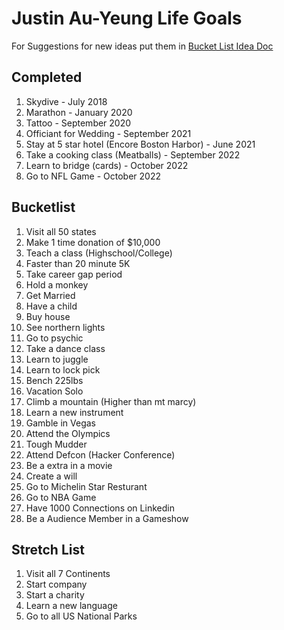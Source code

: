 # Justin Au-Yeung Life Goals 
For Suggestions for new ideas put them in [Bucket List Idea Doc](https://docs.google.com/document/d/1mr2loKbFlh8Y5DQQ4mg4Q0CP9Uzng-uLfvdrehrqDG4/edit?usp=sharing) 

## Completed 
1. Skydive - July 2018
2. Marathon - January 2020
3. Tattoo - September 2020
4. Officiant for Wedding - September 2021
5. Stay at 5 star hotel (Encore Boston Harbor) - June 2021
6. Take a cooking class (Meatballs) - September 2022
7. Learn to bridge (cards) - October 2022
8. Go to NFL Game - October 2022

## Bucketlist 
1. Visit all 50 states
2. Make 1 time donation of $10,000
3. Teach a class (Highschool/College)
4. Faster than 20 minute 5K
5. Take career gap period
6. Hold a monkey
7. Get Married
8. Have a child
9. Buy house
10. See northern lights
11. Go to psychic
12. Take a dance class
13. Learn to juggle
14. Learn to lock pick
15. Bench 225lbs
16. Vacation Solo
17. Climb a mountain (Higher than mt marcy)
18. Learn a new instrument
19. Gamble in Vegas
20. Attend the Olympics
21. Tough Mudder
22. Attend Defcon (Hacker Conference)
23. Be a extra in a movie
24. Create a will
25. Go to Michelin Star Resturant
26. Go to NBA Game
27. Have 1000 Connections on Linkedin
28. Be a Audience Member in a Gameshow

## Stretch List
1. Visit all 7 Continents
2. Start company 
3. Start a charity
4. Learn a new language
5. Go to all US National Parks